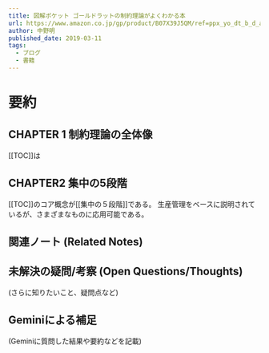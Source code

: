 ```yaml
---
title: 図解ポケット ゴールドラットの制約理論がよくわかる本
url: https://www.amazon.co.jp/gp/product/B07X39J5QM/ref=ppx_yo_dt_b_d_asin_title_351_o00?ie=UTF8&psc=1
author: 中野明
published_date: 2019-03-11
tags:
  - ブログ
  - 書籍
---
```

# 要約
## CHAPTER 1 制約理論の全体像
[[TOC]]は

## CHAPTER2 集中の5段階
[[TOC]]のコア概念が[[集中の５段階]]である。
生産管理をベースに説明されているが、さまざまなものに応用可能である。


## 関連ノート (Related Notes)

## 未解決の疑問/考察 (Open Questions/Thoughts)
(さらに知りたいこと、疑問点など)

## Geminiによる補足
(Geminiに質問した結果や要約などを記載)
